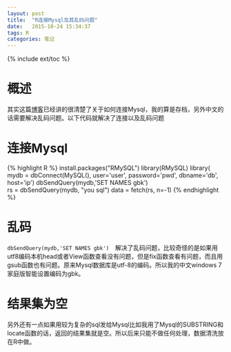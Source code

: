 ```yaml
---
layout: post
title:  "R连接Mysql及其乱码问题"
date:   2015-10-24 15:34:37
tags: R
categories: 笔记
---
```

{% include ext/toc %}


# 概述
其实这篇[博客](http://www.r-bloggers.com/accessing-mysql-through-r/)已经讲的很清楚了关于如何连接Mysql，我的算是存档，另外中文的话需要解决乱码问题。以下代码就解决了连接以及乱码问题


# 连接Mysql

{% highlight R %}
install.packages("RMySQL")
library(RMySQL)
library(
mydb = dbConnect(MySQL(), user='user', password='pwd', dbname='db', host='ip')
dbSendQuery(mydb,'SET NAMES gbk')  
rs = dbSendQuery(mydb, "you sql")
data = fetch(rs, n=-1)
{% endhighlight %}

# 乱码
```dbSendQuery(mydb,'SET NAMES gbk')  ```解决了乱码问题，比较奇怪的是如果用utf8编码本机head或者View函数查看没有问题，但是fix函数查看有问题，而且用gsub函数也有问题。原来Mysql数据库是utf-8的编码。所以我的中文windows 7家庭版智能设置编码为gbk。

# 结果集为空
另外还有一点如果用较为复杂的sql发给Mysql比如我用了Mysql的SUBSTRING和locate函数的话，返回的结果集就是空。所以后来只能不做任何处理，数据清洗放在R中做。


